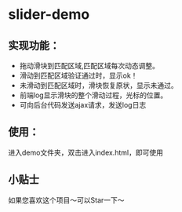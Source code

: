 # slider-demo
## 实现功能：
- 拖动滑块到匹配区域,匹配区域每次动态调整。
- 滑动到匹配区域验证通过时，显示ok！
- 未滑动到匹配区域时，滑块恢复原状，显示未通过。
- 前端log显示滑块的整个滑动过程，光标的位置。
- 可向后台代码发送ajax请求，发送log日志
## 使用：
进入demo文件夹，双击进入index.html，即可使用
## 小贴士
如果您喜欢这个项目～可以Star一下～
